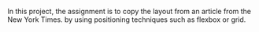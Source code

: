 In this project, the assignment is to copy the layout from an article from the New York Times.
by using positioning techniques such as flexbox or grid.